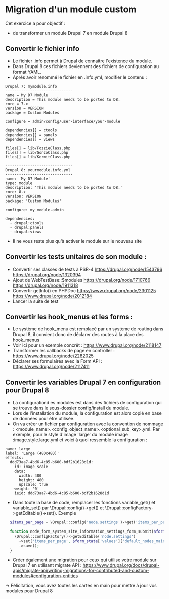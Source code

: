 # Migration d'un module custom 

Cet exercice a pour objectif : 

* de transformer un module Drupal 7 en module Drupal 8

## Convertir le fichier info

* Le fichier .info permet à Drupal de connaitre l'existence du module.
* Dans Drupal 8 ces fichiers deviennent des fichiers de configuration au format YAML.
* Après avoir renommé le fichier en .info.yml, modifier le contenu : 
```
Drupal 7: mymodule.info
------------------------------
name = My D7 Module
description = This module needs to be ported to D8.
core = 7.x
version = VERSION
package = Custom Modules

configure = admin/config/user-interface/your-module

dependencies[] = ctools
dependencies[] = panels
dependencies[] = views

files[] = lib/FozzieClass.php
files[] = lib/GonzoClass.php
files[] = lib/KermitClass.php

------------------------------
Drupal 8: yourmodule.info.yml
------------------------------
name: 'My D7 Module'
type: module
description: 'This module needs to be ported to D8.'
core: 8.x
version: VERSION
package: 'Custom Modules'

configure: my_module.admin

dependencies:
  - drupal:ctools
  - drupal:panels
  - drupal:views

```
* Il ne vous reste plus qu'à activer le module sur le nouveau site

## Convertir les tests unitaires de son module :

* Convertir ses classes de tests à PSR-4
https://drupal.org/node/1543796
https://drupal.org/node/1320394
* Ajout de WebTestBase::$modules
https://drupal.org/node/1710766
https://drupal.org/node/1911318
* Convertir getInfo() en PHPDoc
https://www.drupal.org/node/2301125
https://www.drupal.org/node/2012184
* Lancer la suite de test

## Convertir les hook_menus et les forms :
* Le système de hook_menu est remplacé par un système de routing dans Drupal 8, il convient donc de déclarer des routes à la place des hook_menus
* Voir ici pour un exemple concrêt : https://www.drupal.org/node/2118147 
* Transformer les callbacks de page en controller : https://www.drupal.org/node/2282025 
* Déclarer ses formulaires avec la Form API : https://www.drupal.org/node/2117411 

## Convertir les variables Drupal 7 en configuration pour Drupal 8 
* La configurationd es modules est dans des fichiers de configuration qui se trouve dans le sous-dossier config/install du module. 
* Lors de l'installation du module, la configuration est alors copié en base de données pour être utilisée.
* On va créer un fichier par configuration avec la convention de nommage :  <module_name>.<config_object_name>.<optional_sub_key>.yml. Par exemple, pour le style d'image 'large' du module image :image.style.large.yml et voici à quoi ressemble la configuration :
```
name: large
label: 'Large (480x480)'
effects:
  ddd73aa7-4bd6-4c85-b600-bdf2b1628d1d:
    id: image_scale
    data:
      width: 480
      height: 480
      upscale: true
    weight: '0'
    ieid: ddd73aa7-4bd6-4c85-b600-bdf2b1628d1d
```
* Dans toute la base de code, remplacer les fonctions variable_get() et variable_set() par \Drupal::config()->get() et \Drupal::configFactory->getEditable()->set(). Exemple
```php
  $items_per_page = \Drupal::config('node.settings')->get('items_per_page');
```
```php
  function node_form_system_site_information_settings_form_submit($form, &$form_state) {
    \Drupal::configFactory()->getEditable('node.settings')
      ->set('items_per_page', $form_state['values']['default_nodes_main'])
      ->save();
  }
```
* Créer également une migration pour ceux qui utilise votre module sur Drupal 7 en utilisant migrate API : https://www.drupal.org/docs/drupal-apis/migrate-api/writing-migrations-for-contributed-and-custom-modules#configuration-entities 


-> Félicitation, vous avez toutes les cartes en main pour mettre à jour vos modules pour Drupal 8